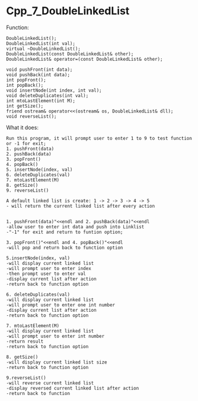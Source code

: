 # Cpp_7_DoubleLinkedList

Function:

    DoubleLinkedList();
    DoubleLinkedList(int val);
    virtual ~DoubleLinkedList();
    DoubleLinkedList(const DoubleLinkedList& other);
    DoubleLinkedList& operator=(const DoubleLinkedList& other);

    void pushFront(int data);
    void pushBack(int data);
    int popFront();
    int popBack();
    void insertNode(int index, int val);
    void deleteDuplicates(int val);
    int mtoLastElement(int M);
    int getSize();
    friend ostream& operator<<(ostream& os, DoubleLinkedList& dll);
    void reverseList();

What it does:
	
	Run this program, it will prompt user to enter 1 to 9 to test function or -1 for exit;
	1. pushFront(data)
	2. pushBack(data)
	3. popFront()
	4. popBack()
	5. insertNode(index, val)
	6. deleteDuplicates(val)
	7. mtoLastElement(M)
	8. getSize()
	9. reverseList()

	A default linked list is create: 1 -> 2 -> 3 -> 4 -> 5
	- will return the current linked list after every action


	1. pushFront(data)"<<endl and 2. pushBack(data)"<<endl
	-allow user to enter int data and push into Linklist
	-"-1" for exit and return to funtion option;

	3. popFront()"<<endl and 4. popBack()"<<endl
	-will pop and return back to function option

	5.insertNode(index, val)
	-will display current linked list
	-will prompt user to enter index
	-then prompt user to enter val
	-display current list after action
	-return back to function option

	6. deleteDuplicates(val)
	-will display current linked list
	-will prompt user to enter one int number
	-display current list after action
	-return back to function option

	7. mtoLastElement(M)
	-will display current linked list
	-will prompt user to enter int number
	-return result
	-return back to function option

	8. getSize()
	-will display current linked list size
	-return back to function option

	9.reverseList()
	-will reverse current linked list
	-display reversed current linked list after action
	-return back to function


